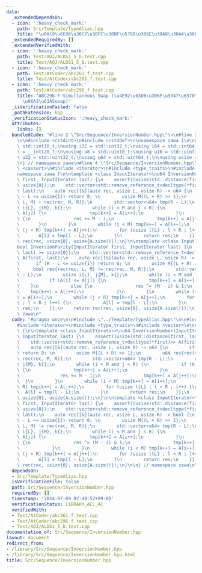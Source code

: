 ```yaml
---
data:
  _extendedDependsOn:
  - icon: ':heavy_check_mark:'
    path: Src/Template/TypeAlias.hpp
    title: "\u6A19\u6E96\u30C7\u30FC\u30BF\u578B\u306E\u30A8\u30A4\u30EA\u30A2\u30B9"
  _extendedRequiredBy: []
  _extendedVerifiedWith:
  - icon: ':heavy_check_mark:'
    path: Test/AOJ/ALDS1_5_D.test.cpp
    title: Test/AOJ/ALDS1_5_D.test.cpp
  - icon: ':heavy_check_mark:'
    path: Test/AtCoder/abc261_f.test.cpp
    title: Test/AtCoder/abc261_f.test.cpp
  - icon: ':heavy_check_mark:'
    path: Test/AtCoder/abc296_f.test.cpp
    title: "ABC296-F Simultaneous Swap (\u4E92\u63DB\u306F\u5947\u6570\u56DE\u306E\
      \u96A3\u63A5swap)"
  _isVerificationFailed: false
  _pathExtension: hpp
  _verificationStatusIcon: ':heavy_check_mark:'
  attributes:
    links: []
  bundledCode: "#line 2 \"Src/Sequence/InversionNumber.hpp\"\n\n#line 2 \"Src/Template/TypeAlias.hpp\"\
    \n\n#include <cstdint>\n#include <cstddef>\n\nnamespace zawa {\n\nusing i16 =\
    \ std::int16_t;\nusing i32 = std::int32_t;\nusing i64 = std::int64_t;\nusing i128\
    \ = __int128_t;\n\nusing u8 = std::uint8_t;\nusing u16 = std::uint16_t;\nusing\
    \ u32 = std::uint32_t;\nusing u64 = std::uint64_t;\n\nusing usize = std::size_t;\n\
    \n} // namespace zawa\n#line 4 \"Src/Sequence/InversionNumber.hpp\"\n\n#include\
    \ <cassert>\n#include <iterator>\n#include <type_traits>\n#include <vector>\n\n\
    namespace zawa {\n\ntemplate <class InputIterator>\nu64 InversionNumber(InputIterator\
    \ first, InputIterator last) {\n    assert((usize)std::distance(first, last) >=\
    \ usize{0});\n    std::vector<std::remove_reference_t<decltype(*first)>> A(first,\
    \ last);\n    auto rec{[&](auto rec, usize L, usize R) -> u64 {\n        if (R\
    \ - L <= usize{1}) return 0; \n        usize M{(L + R) >> 1};\n        u64 res{rec(rec,\
    \ L, M) + rec(rec, M, R)};\n        std::vector<u64> tmp(R - L);\n        usize\
    \ i{L}, j{M}, k{};\n        while (i < M and j < R) {\n            if (A[i] <=\
    \ A[j]) {\n                tmp[k++] = A[i++];\n            }\n            else\
    \ {\n                res += M - i;\n                tmp[k++] = A[j++];\n     \
    \       }\n        }\n        while (i < M) tmp[k++] = A[i++];\n        while\
    \ (j < R) tmp[k++] = A[j++];\n        for (usize l{L} ; l < R ; l++) {\n     \
    \       A[l] = tmp[l - L];\n        }\n        return res;\n    }};\n    return\
    \ rec(rec, usize{0}, usize{A.size()});\n}\n\ntemplate <class InputIterator>\n\
    bool InversionParity(InputIterator first, InputIterator last) {\n    assert((usize)std::distance(first,\
    \ last) >= usize{0});\n    std::vector<std::remove_reference_t<decltype(*first)>>\
    \ A(first, last);\n    auto rec{[&](auto rec, usize L, usize R) -> bool {\n  \
    \      if (R - L <= usize{1}) return 0; \n        usize M{(L + R) >> 1};\n   \
    \     bool res{rec(rec, L, M) != rec(rec, M, R)};\n        std::vector<u64> tmp(R\
    \ - L);\n        usize i{L}, j{M}, k{};\n        while (i < M and j < R) {\n \
    \           if (A[i] <= A[j]) {\n                tmp[k++] = A[i++];\n        \
    \    }\n            else {\n                res ^= (M - i) & 1;\n            \
    \    tmp[k++] = A[j++];\n            }\n        }\n        while (i < M) tmp[k++]\
    \ = A[i++];\n        while (j < R) tmp[k++] = A[j++];\n        for (usize l{L}\
    \ ; l < R ; l++) {\n            A[l] = tmp[l - L];\n        }\n        return\
    \ res;\n    }};\n    return rec(rec, usize{0}, usize{A.size()});\n}\n\n} // namespace\
    \ zawa\n"
  code: "#pragma once\n\n#include \"../Template/TypeAlias.hpp\"\n\n#include <cassert>\n\
    #include <iterator>\n#include <type_traits>\n#include <vector>\n\nnamespace zawa\
    \ {\n\ntemplate <class InputIterator>\nu64 InversionNumber(InputIterator first,\
    \ InputIterator last) {\n    assert((usize)std::distance(first, last) >= usize{0});\n\
    \    std::vector<std::remove_reference_t<decltype(*first)>> A(first, last);\n\
    \    auto rec{[&](auto rec, usize L, usize R) -> u64 {\n        if (R - L <= usize{1})\
    \ return 0; \n        usize M{(L + R) >> 1};\n        u64 res{rec(rec, L, M) +\
    \ rec(rec, M, R)};\n        std::vector<u64> tmp(R - L);\n        usize i{L},\
    \ j{M}, k{};\n        while (i < M and j < R) {\n            if (A[i] <= A[j])\
    \ {\n                tmp[k++] = A[i++];\n            }\n            else {\n \
    \               res += M - i;\n                tmp[k++] = A[j++];\n          \
    \  }\n        }\n        while (i < M) tmp[k++] = A[i++];\n        while (j <\
    \ R) tmp[k++] = A[j++];\n        for (usize l{L} ; l < R ; l++) {\n          \
    \  A[l] = tmp[l - L];\n        }\n        return res;\n    }};\n    return rec(rec,\
    \ usize{0}, usize{A.size()});\n}\n\ntemplate <class InputIterator>\nbool InversionParity(InputIterator\
    \ first, InputIterator last) {\n    assert((usize)std::distance(first, last) >=\
    \ usize{0});\n    std::vector<std::remove_reference_t<decltype(*first)>> A(first,\
    \ last);\n    auto rec{[&](auto rec, usize L, usize R) -> bool {\n        if (R\
    \ - L <= usize{1}) return 0; \n        usize M{(L + R) >> 1};\n        bool res{rec(rec,\
    \ L, M) != rec(rec, M, R)};\n        std::vector<u64> tmp(R - L);\n        usize\
    \ i{L}, j{M}, k{};\n        while (i < M and j < R) {\n            if (A[i] <=\
    \ A[j]) {\n                tmp[k++] = A[i++];\n            }\n            else\
    \ {\n                res ^= (M - i) & 1;\n                tmp[k++] = A[j++];\n\
    \            }\n        }\n        while (i < M) tmp[k++] = A[i++];\n        while\
    \ (j < R) tmp[k++] = A[j++];\n        for (usize l{L} ; l < R ; l++) {\n     \
    \       A[l] = tmp[l - L];\n        }\n        return res;\n    }};\n    return\
    \ rec(rec, usize{0}, usize{A.size()});\n}\n\n} // namespace zawa\n"
  dependsOn:
  - Src/Template/TypeAlias.hpp
  isVerificationFile: false
  path: Src/Sequence/InversionNumber.hpp
  requiredBy: []
  timestamp: '2024-07-09 02:49:52+09:00'
  verificationStatus: LIBRARY_ALL_AC
  verifiedWith:
  - Test/AtCoder/abc261_f.test.cpp
  - Test/AtCoder/abc296_f.test.cpp
  - Test/AOJ/ALDS1_5_D.test.cpp
documentation_of: Src/Sequence/InversionNumber.hpp
layout: document
redirect_from:
- /library/Src/Sequence/InversionNumber.hpp
- /library/Src/Sequence/InversionNumber.hpp.html
title: Src/Sequence/InversionNumber.hpp
---
```

